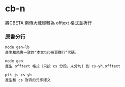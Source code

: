 # cb-n
將CBETA 南傳大藏經轉為 offtext 格式並折行

### 原書分行
    node gen-lb 
    產生和原書一致的"本文tab冊頁欄行"代碼。

    node gen
    產生 offtext 格式（只按 cs 分段，未分句) 到 cs-yh.offtext

    ptk js cs-yh  
    產生和 cs 對齊的元亨譯文